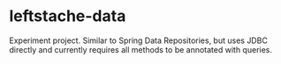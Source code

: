 # leftstache-data

Experiment project. Similar to Spring Data Repositories, but uses JDBC directly and currently requires all methods to be annotated with queries.
